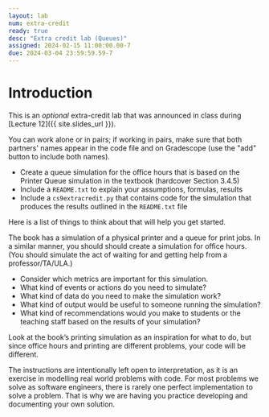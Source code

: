 ```yaml
---
layout: lab
num: extra-credit
ready: true
desc: "Extra credit lab (Queues)"
assigned: 2024-02-15 11:00:00.00-7
due: 2024-03-04 23:59:59.59-7
---
```


# Introduction

This is an _optional_ extra-credit lab that was announced in class during [Lecture 12]({{ site.slides_url }}).

You can work alone or in pairs; if working in pairs, make sure that both partners' names appear in the code file and on Gradescope (use the "add" button to include both names).

* Create a queue simulation for the office hours that is based on the Printer Queue simulation in the textbook (hardcover Section 3.4.5)
* Include a `README.txt` to explain your assumptions, formulas, results
* Include a `cs9extracredit.py` that contains code for the simulation that produces the results outlined in the `README.txt` file

Here is a list of things to think about that will help you get started.

The book has a simulation of a physical printer and a queue for print jobs.
In a similar manner, you should should create a simulation for office hours. (You should simulate the act of waiting for and getting help from a professor/TA/ULA.)
- Consider which metrics are important for this simulation.
- What kind of events or actions do you need to simulate?
- What kind of data do you need to make the simulation work?
- What kind of output would be useful to someone running the simulation? 
- What kind of recommendations would you make to students or the teaching staff based on the results of your simulation?

Look at the book’s printing simulation as an inspiration for what to do, but since office hours and printing are different problems, your code will be different.

The instructions are intentionally left open to interpretation, as it is an exercise in modelling real world problems with code. For most problems we solve as software engineers, there is rarely one perfect implementation to solve a problem. That is why we are having you practice developing and documenting your own solution.
